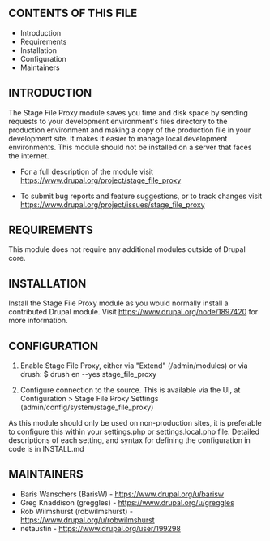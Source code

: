 CONTENTS OF THIS FILE
---------------------

* Introduction
* Requirements
* Installation
* Configuration
* Maintainers


INTRODUCTION
------------

The Stage File Proxy module saves you time and disk space by sending requests to
your development environment's files directory to the production environment and
making a copy of the production file in your development site. It makes it
easier to manage local development environments. This module should not be
installed on a server that faces the internet.

* For a full description of the module visit
https://www.drupal.org/project/stage_file_proxy

* To submit bug reports and feature suggestions, or to track changes visit
https://www.drupal.org/project/issues/stage_file_proxy


REQUIREMENTS
------------

This module does not require any additional modules outside of Drupal core.


INSTALLATION
------------

Install the Stage File Proxy module as you would normally install a contributed
Drupal module. Visit https://www.drupal.org/node/1897420 for more information.


CONFIGURATION
-------------

1. Enable Stage File Proxy, either via "Extend" (/admin/modules) or via drush:
$ drush en --yes stage_file_proxy

2. Configure connection to the source. This is available via the UI, at
Configuration > Stage File Proxy Settings (admin/config/system/stage_file_proxy)

As this module should only be used on non-production sites, it is preferable to
configure this within your settings.php or settings.local.php file. Detailed
descriptions of each setting, and syntax for defining the configuration in code
is in INSTALL.md


MAINTAINERS
-----------

* Baris Wanschers (BarisW) - https://www.drupal.org/u/barisw
* Greg Knaddison (greggles) - https://www.drupal.org/u/greggles
* Rob Wilmshurst (robwilmshurst) - https://www.drupal.org/u/robwilmshurst
* netaustin - https://www.drupal.org/user/199298
